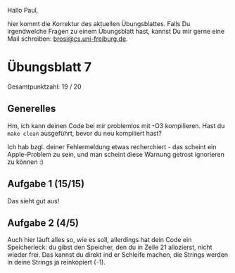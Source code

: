 Hallo Paul,

hier kommt die Korrektur des aktuellen Übungsblattes. Falls Du irgendwelche
Fragen zu einem Übungsblatt hast, kannst Du mir gerne eine Mail schreiben:
<brosi@cs.uni-freiburg.de>.


# Übungsblatt 7

Gesamtpunktzahl: 19 / 20


## Generelles

Hm, ich kann deinen Code bei mir problemlos mit -O3 kompilieren. Hast du `make
clean` ausgeführt, bevor du neu kompiliert hast?

Ich hab bzgl. deiner Fehlermeldung etwas recherchiert - das scheint ein
Apple-Problem zu sein, und man scheint diese Warnung getrost ignorieren zu
können :)

## Aufgabe 1 (15/15)

Das sieht gut aus!

## Aufgabe 2 (4/5)

Auch hier läuft alles so, wie es soll, allerdings hat dein Code ein
Speicherleck: du gibst den Speicher, den du in Zeile 21 allozierst, nicht
wieder frei. Das kannst du direkt ind er Schleife machen, die Strings werden in
deine Strings ja reinkopiert (-1).
